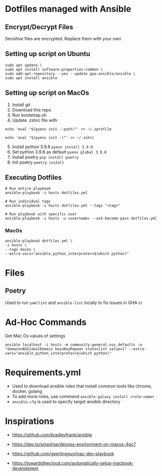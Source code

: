 # Dotfiles managed with Ansible

## Encrypt/Decrypt Files
Sensitive files are encrypted. Replace them with your own


## Setting up script on Ubuntu

```
sudo apt update \
sudo apt install software-properties-common \
sudo add-apt-repository --yes --update ppa:ansible/ansible \
sudo apt install ansible
```

## Setting up script on MacOs

1. Install git
2. Download this repo
3. Run bootstrap.sh
4.  Update .zshrc file with
```
echo 'eval "$(pyenv init --path)"' >> ~/.zprofile

echo 'eval "$(pyenv init -)"' >> ~/.zshrc
```
5. Install python 3.9.8 `pyenv install 3.9.8`
6. Set python 3.9.8 as default `pyenv global 3.9.8`
7. Install poetry `pip install poetry`
8. Init poetry `poetry install`


## Executing Dotfiles

```
# Run entire playbook
ansible-playbook -i hosts dotfiles.yml

# Run individual tags
ansible-playbook -i hosts dotfiles.yml --tags "<tag>"

# Run playbook with specific user
ansible-playbook -i hosts -u <username> --ask-become-pass dotfiles.yml
```

### MacOs

```
ansible-playbook dotfiles.yml \
-i hosts \
--tags macos \
--extra-vars="ansible_python_interpreter=$(which python)"
```


# Files

## Poetry
Used to run `yamllint` and `ansible-lint` locally to fix issues in GHA ci

# Ad-Hoc Commands
Get Mac Os values of settings
```
ansible localhost -i hosts -m community.general.osx_defaults -a "domain=NSGlobalDomain key=KeyRepeat state=list value=1" --extra-vars="ansible_python_interpreter=$(which python)"
```

# Requirements.yml
* Used to download ansible roles that install common tools like chrome, docker, golang
* To add more roles, use command `ansible-galaxy install <role-name>`
* `ansible.cfg` is used to specify target ansible directory


# Inspirations

* https://github.com/bradleyfrank/ansible

* https://dev.to/smashse/devops-environment-on-macos-4gc7
* https://github.com/geerlingguy/mac-dev-playbook
* https://towardsthecloud.com/automatically-setup-macbook-development
